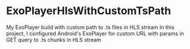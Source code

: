 # ExoPlayerHlsWithCustomTsPath
My ExoPlayer build with custom path to .ts files in HLS stream
In this project, I configured Android's ExoPlayer for custom URL with params in GET query to .ts chunks in HLS stream
